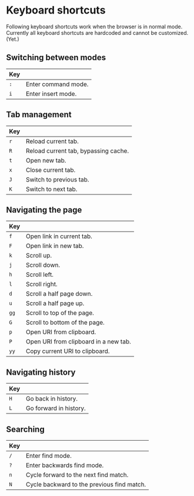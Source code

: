 # Keyboard shortcuts

Following keyboard shortcuts work when the browser is in normal mode. Currently
all keyboard shortcuts are hardcoded and cannot be customized. (Yet.)

## Switching between modes

|Key|                   |
|---|-------------------|
|`:`|Enter command mode.|
|`i`|Enter insert mode. |

## Tab management

|Key|                                    |
|---|------------------------------------|
|`r`|Reload current tab.                 |
|`R`|Reload current tab, bypassing cache.|
|`t`|Open new tab.                       |
|`x`|Close current tab.                  |
|`J`|Switch to previous tab.             |
|`K`|Switch to next tab.                 |

## Navigating the page

|Key|                                     |
|---|-------------------------------------|
|`f`|Open link in current tab.            |
|`F`|Open link in new tab.                |
|`k`|Scroll up.                           |
|`j`|Scroll down.                         |
|`h`|Scroll left.                         |
|`l`|Scroll right.                        |
|`d`|Scroll a half page down.             |
|`u`|Scroll a half page up.               |
|`gg`|Scroll to top of the page.          |
|`G`|Scroll to bottom of the page.        |
|`p`|Open URI from clipboard.             |
|`P`|Open URI from clipboard in a new tab.|
|`yy`|Copy current URI to clipboard.      |

## Navigating history

|Key|                      |
|---|----------------------|
|`H`|Go back in history.   |
|`L`|Go forward in history.|

## Searching

|Key|                                          |
|---|------------------------------------------|
|`/`|Enter find mode.                          |
|`?`|Enter backwards find mode.                |
|`n`|Cycle forward to the next find match.     |
|`N`|Cycle backward to the previous find match.|

